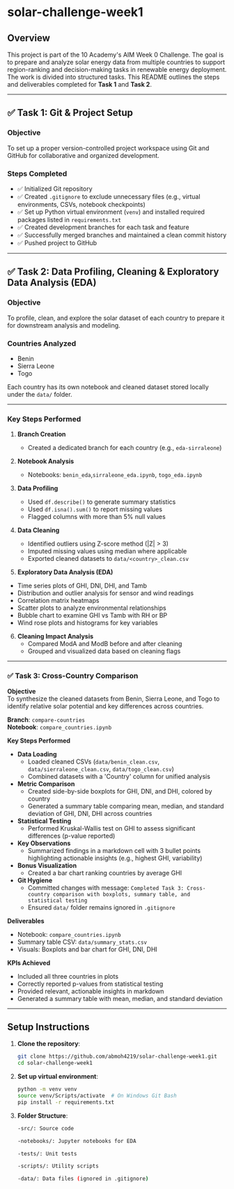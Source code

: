 # solar-challenge-week1
## Overview

This project is part of the 10 Academy's AIM Week 0 Challenge. The goal is to prepare and analyze solar energy data from multiple countries to support region-ranking and decision-making tasks in renewable energy deployment. The work is divided into structured tasks. This README outlines the steps and deliverables completed for **Task 1** and **Task 2**.

----

## ✅ Task 1: Git & Project Setup

### Objective
To set up a proper version-controlled project workspace using Git and GitHub for collaborative and organized development.

### Steps Completed

- ✅ Initialized Git repository
- ✅ Created `.gitignore` to exclude unnecessary files (e.g., virtual environments, CSVs, notebook checkpoints)
- ✅ Set up Python virtual environment (`venv`) and installed required packages listed in `requirements.txt`
- ✅ Created development branches for each task and feature
- ✅ Successfully merged branches and maintained a clean commit history
- ✅ Pushed project to GitHub

---

## ✅ Task 2: Data Profiling, Cleaning & Exploratory Data Analysis (EDA)

### Objective
To profile, clean, and explore the solar dataset of each country to prepare it for downstream analysis and modeling.

### Countries Analyzed
- Benin
- Sierra Leone
- Togo

Each country has its own notebook and cleaned dataset stored locally under the `data/` folder.

---

### Key Steps Performed

1. **Branch Creation**
   - Created a dedicated branch for each country (e.g., `eda-sirraleone`)

2. **Notebook Analysis**
   - Notebooks: `benin_eda`,`sirraleone_eda.ipynb`, `togo_eda.ipynb`

3. **Data Profiling**
   - Used `df.describe()` to generate summary statistics
   - Used `df.isna().sum()` to report missing values
   - Flagged columns with more than 5% null values

4. **Data Cleaning**
   - Identified outliers using Z-score method (|Z| > 3)
   - Imputed missing values using median where applicable
   - Exported cleaned datasets to `data/<country>_clean.csv`

  5. **Exploratory Data Analysis (EDA)**
   - Time series plots of GHI, DNI, DHI, and Tamb
   - Distribution and outlier analysis for sensor and wind readings
   - Correlation matrix heatmaps
   - Scatter plots to analyze environmental relationships
   - Bubble chart to examine GHI vs Tamb with RH or BP
   - Wind rose plots and histograms for key variables

6. **Cleaning Impact Analysis**
   - Compared ModA and ModB before and after cleaning
   - Grouped and visualized data based on cleaning flags

---

### ✅ Task 3: Cross-Country Comparison
**Objective**  
To synthesize the cleaned datasets from Benin, Sierra Leone, and Togo to identify relative solar potential and key differences across countries.

**Branch**: `compare-countries`  
**Notebook**: `compare_countries.ipynb`

**Key Steps Performed**  
- **Data Loading**  
  - Loaded cleaned CSVs (`data/benin_clean.csv`, `data/sierraleone_clean.csv`, `data/togo_clean.csv`)  
  - Combined datasets with a 'Country' column for unified analysis  
- **Metric Comparison**  
  - Created side-by-side boxplots for GHI, DNI, and DHI, colored by country  
  - Generated a summary table comparing mean, median, and standard deviation of GHI, DNI, DHI across countries  
- **Statistical Testing**  
  - Performed Kruskal-Wallis test on GHI to assess significant differences (p-value reported)  
- **Key Observations**  
  - Summarized findings in a markdown cell with 3 bullet points highlighting actionable insights (e.g., highest GHI, variability)  
- **Bonus Visualization**  
  - Created a bar chart ranking countries by average GHI 
- **Git Hygiene**  
  - Committed changes with message: `Completed Task 3: Cross-country comparison with boxplots, summary table, and statistical testing`  
  - Ensured `data/` folder remains ignored in `.gitignore`  

**Deliverables**  
- Notebook: `compare_countries.ipynb`  
- Summary table CSV: `data/summary_stats.csv`  
- Visuals: Boxplots and bar chart for GHI, DNI, DHI  

**KPIs Achieved**  
- Included all three countries in plots  
- Correctly reported p-values from statistical testing  
- Provided relevant, actionable insights in markdown  
- Generated a summary table with mean, median, and standard deviation

----

## Setup Instructions
1. **Clone the repository**:
   ```bash
   git clone https://github.com/abmoh4219/solar-challenge-week1.git
   cd solar-challenge-week1
2. **Set up virtual environment**:
   ``` bash
   python -m venv venv
   source venv/Scripts/activate  # On Windows Git Bash
   pip install -r requirements.txt

3. **Folder Structure**:
    ```bash
    -src/: Source code

    -notebooks/: Jupyter notebooks for EDA

    -tests/: Unit tests

    -scripts/: Utility scripts

    -data/: Data files (ignored in .gitignore)






